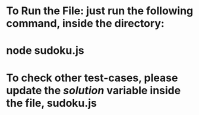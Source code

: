 # To Run the File: just run the following command, inside the directory:
  # node sudoku.js

  # To check other test-cases, please update the _solution_ variable inside the file, sudoku.js
